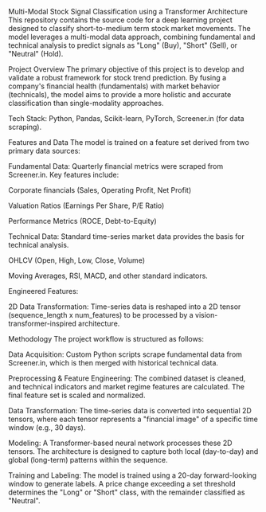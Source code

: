 Multi-Modal Stock Signal Classification using a Transformer Architecture
This repository contains the source code for a deep learning project designed to classify short-to-medium term stock market movements. The model leverages a multi-modal data approach, combining fundamental and technical analysis to predict signals as "Long" (Buy), "Short" (Sell), or "Neutral" (Hold).

Project Overview
The primary objective of this project is to develop and validate a robust framework for stock trend prediction. By fusing a company's financial health (fundamentals) with market behavior (technicals), the model aims to provide a more holistic and accurate classification than single-modality approaches.

Tech Stack: Python, Pandas, Scikit-learn, PyTorch, Screener.in (for data scraping).

Features and Data
The model is trained on a feature set derived from two primary data sources:

Fundamental Data: Quarterly financial metrics were scraped from Screener.in. Key features include:

Corporate financials (Sales, Operating Profit, Net Profit)

Valuation Ratios (Earnings Per Share, P/E Ratio)

Performance Metrics (ROCE, Debt-to-Equity)

Technical Data: Standard time-series market data provides the basis for technical analysis.

OHLCV (Open, High, Low, Close, Volume)

Moving Averages, RSI, MACD, and other standard indicators.

Engineered Features:

2D Data Transformation: Time-series data is reshaped into a 2D tensor (sequence_length x num_features) to be processed by a vision-transformer-inspired architecture.

Methodology
The project workflow is structured as follows:

Data Acquisition: Custom Python scripts scrape fundamental data from Screener.in, which is then merged with historical technical data.

Preprocessing & Feature Engineering: The combined dataset is cleaned, and technical indicators and market regime features are calculated. The final feature set is scaled and normalized.

Data Transformation: The time-series data is converted into sequential 2D tensors, where each tensor represents a "financial image" of a specific time window (e.g., 30 days).

Modeling: A Transformer-based neural network processes these 2D tensors. The architecture is designed to capture both local (day-to-day) and global (long-term) patterns within the sequence.

Training and Labeling: The model is trained using a 20-day forward-looking window to generate labels. A price change exceeding a set threshold determines the "Long" or "Short" class, with the remainder classified as "Neutral".
